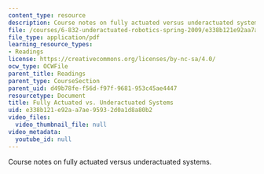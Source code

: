 ```yaml
---
content_type: resource
description: Course notes on fully actuated versus underactuated systems.
file: /courses/6-832-underactuated-robotics-spring-2009/e338b121e92aa7ae95932d0a1d8a80b2_MIT6_832s09_read_ch01.pdf
file_type: application/pdf
learning_resource_types:
- Readings
license: https://creativecommons.org/licenses/by-nc-sa/4.0/
ocw_type: OCWFile
parent_title: Readings
parent_type: CourseSection
parent_uid: d49b78fe-f56d-f97f-9681-953c45ae4447
resourcetype: Document
title: Fully Actuated vs. Underactuated Systems
uid: e338b121-e92a-a7ae-9593-2d0a1d8a80b2
video_files:
  video_thumbnail_file: null
video_metadata:
  youtube_id: null
---
```

Course notes on fully actuated versus underactuated systems.